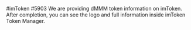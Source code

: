 #imToken #5903 We are providing dMMM token information on imToken. After completion, you can see the logo and full information inside imToken Token Manager.
